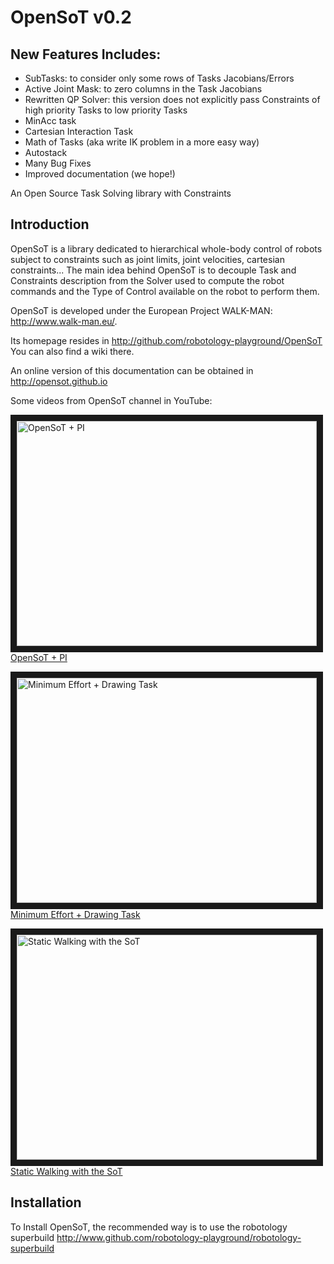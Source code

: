 OpenSoT v0.2
=========

New Features Includes:
-----------------------
- SubTasks: to consider only some rows of Tasks Jacobians/Errors
- Active Joint Mask: to zero columns in the Task Jacobians
- Rewritten QP Solver: this version does not explicitly pass Constraints of high priority Tasks to low priority Tasks
- MinAcc task
- Cartesian Interaction Task
- Math of Tasks (aka write IK problem in a more easy way)
- Autostack 
- Many Bug Fixes
- Improved documentation (we hope!)

An Open Source Task Solving library with Constraints

Introduction
------------
OpenSoT is a library dedicated to hierarchical whole-body control of robots subject to constraints such as joint limits, joint velocities, cartesian constraints... The main idea behind OpenSoT is to decouple Task and Constraints description from the Solver used to compute the robot commands and the Type of Control available on the robot to perform them.

OpenSoT is developed under the European Project WALK-MAN: http://www.walk-man.eu/.

Its homepage resides in http://github.com/robotology-playground/OpenSoT
You can also find a wiki there.

An online version of this documentation can be obtained in http://opensot.github.io

Some videos from OpenSoT channel in YouTube:

<a href="http://www.youtube.com/watch?feature=player_embedded&v=Avs6pqUCqVo
" target="_blank"><img src="http://img.youtube.com/vi/Avs6pqUCqVo/0.jpg" 
alt="OpenSoT + PI" width="480" height="360" border="10" /><br>OpenSoT + PI</a>

<a href="http://www.youtube.com/watch?feature=player_embedded&v=cBggRy7WPUE&list=UUkkZXunCN6eJwww1CeK7DrA
" target="_blank"><img src="http://img.youtube.com/vi/cBggRy7WPUE/0.jpg" 
alt="Minimum Effort + Drawing Task" width="480" height="360" border="10" /><br>Minimum Effort + Drawing Task</a>

<a href="https://www.youtube.com/watch?v=U1FcIq15jg4&feature=youtu.be
" target="_blank"><img src="http://img.youtube.com/vi/U1FcIq15jg4/0.jpg" 
alt="Static Walking with the SoT" width="480" height="360" border="10" /><br>Static Walking with the SoT</a>

Installation
------------

To Install OpenSoT, the recommended way is to use the robotology superbuild http://www.github.com/robotology-playground/robotology-superbuild

